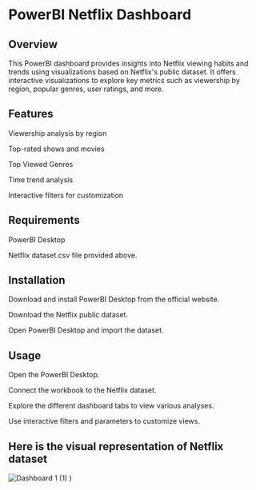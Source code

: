 # PowerBI Netflix Dashboard
## Overview
This PowerBI dashboard provides insights into Netflix viewing habits and trends using visualizations based on Netflix's public dataset. It offers interactive visualizations to explore key metrics such as viewership by region, popular genres, user ratings, and more.

## Features
Viewership analysis by region

Top-rated shows and movies

Top Viewed Genres

Time trend analysis

Interactive filters for customization

## Requirements
PowerBI Desktop 

Netflix dataset.csv file provided above.

## Installation
Download and install PowerBI Desktop from the official website.

Download the Netflix public dataset.

Open PowerBI Desktop and import the dataset.

## Usage
Open the PowerBI Desktop.

Connect the workbook to the Netflix dataset.

Explore the different dashboard tabs to view various analyses.

Use interactive filters and parameters to customize views.

## Here is the visual representation of Netflix dataset 

![Dashboard 1 (1)](https://github.com/Naveen120897/Netflix-Dashboard-PowerBI/assets/159805236/74512cc8-b567-4447-9eec-0207b90f5de6)
)
